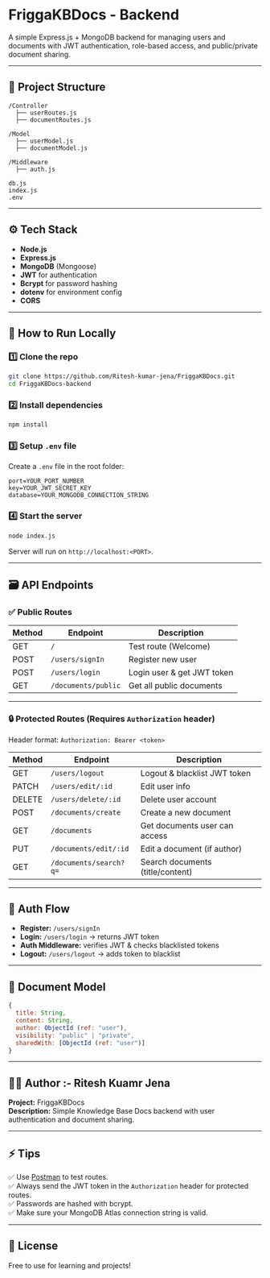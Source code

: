
# FriggaKBDocs - Backend

A simple Express.js + MongoDB backend for managing users and documents with JWT authentication, role-based access, and public/private document sharing.

---

## 📂 Project Structure

```
/Controller
  ├── userRoutes.js
  ├── documentRoutes.js

/Model
  ├── userModel.js
  ├── documentModel.js

/Middleware
  ├── auth.js

db.js
index.js
.env
```

---

## ⚙️ Tech Stack

- **Node.js**
- **Express.js**
- **MongoDB** (Mongoose)
- **JWT** for authentication
- **Bcrypt** for password hashing
- **dotenv** for environment config
- **CORS**

---

## 🚀 How to Run Locally

### 1️⃣ Clone the repo

```bash
git clone https://github.com/Ritesh-kumar-jena/FriggaKBDocs.git
cd FriggaKBDocs-backend
```

### 2️⃣ Install dependencies

```bash
npm install
```

### 3️⃣ Setup `.env` file

Create a `.env` file in the root folder:

```
port=YOUR_PORT_NUMBER
key=YOUR_JWT_SECRET_KEY
database=YOUR_MONGODB_CONNECTION_STRING
```

### 4️⃣ Start the server

```bash
node index.js
```

Server will run on `http://localhost:<PORT>`.

---

## 🗃️ API Endpoints

### ✅ **Public Routes**

| Method | Endpoint            | Description                |
| ------ | ------------------- | -------------------------- |
| GET    | `/`                 | Test route (Welcome)       |
| POST   | `/users/signIn`     | Register new user          |
| POST   | `/users/login`      | Login user & get JWT token |
| GET    | `/documents/public` | Get all public documents   |

---

### 🔒 **Protected Routes** (Requires `Authorization` header)

Header format: `Authorization: Bearer <token>`

| Method | Endpoint               | Description                       |
| ------ | ---------------------- | --------------------------------- |
| GET    | `/users/logout`        | Logout & blacklist JWT token      |
| PATCH  | `/users/edit/:id`      | Edit user info                    |
| DELETE | `/users/delete/:id`    | Delete user account               |
| POST   | `/documents/create`    | Create a new document             |
| GET    | `/documents`           | Get documents user can access     |
| PUT    | `/documents/edit/:id`  | Edit a document (if author)       |
| GET    | `/documents/search?q=` | Search documents (title/content)  |

---

## 🔑 Auth Flow

- **Register:** `/users/signIn`
- **Login:** `/users/login` → returns JWT token
- **Auth Middleware:** verifies JWT & checks blacklisted tokens
- **Logout:** `/users/logout` → adds token to blacklist

---

## 📝 Document Model

```js
{
  title: String,
  content: String,
  author: ObjectId (ref: "user"),
  visibility: "public" | "private",
  sharedWith: [ObjectId (ref: "user")]
}
```

---

## 🧑‍💻 Author :- Ritesh Kuamr Jena

**Project:** FriggaKBDocs  
**Description:** Simple Knowledge Base Docs backend with user authentication and document sharing.

---

## ⚡ Tips

✅ Use [Postman](https://www.postman.com/) to test routes.  
✅ Always send the JWT token in the `Authorization` header for protected routes.  
✅ Passwords are hashed with bcrypt.  
✅ Make sure your MongoDB Atlas connection string is valid.

---

## 📃 License

Free to use for learning and projects!
